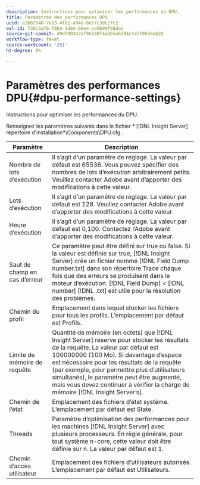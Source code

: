 ```yaml
---
description: Instructions pour optimiser les performances du DPU.
title: Paramètres des performances DPU
uuid: e2b87548-7eb3-4f82-a94e-8ec7c3dc27c2
exl-id: 738c3a76-f8b4-4d84-86ee-ce9b99f50dae
source-git-commit: d9df90242ef96188f4e4b5e6d04cfef196b0a628
workflow-type: tm+mt
source-wordcount: '251'
ht-degree: 6%

---
```


# Paramètres des performances DPU{#dpu-performance-settings}

Instructions pour optimiser les performances du DPU.

Renseignez les paramètres suivants dans le fichier * [!DNL Insight Server] répertoire d’installation*\Components\DPU.cfg .

| Paramètre | Description |
|---|---|
| Nombre de lots d’exécution | Il s’agit d’un paramètre de réglage. La valeur par défaut est 65536. Vous pouvez spécifier des nombres de lots d’exécution arbitrairement petits. Veuillez contacter Adobe avant d’apporter des modifications à cette valeur. |
| Lots d’exécution | Il s’agit d’un paramètre de réglage. La valeur par défaut est 128. Veuillez contacter Adobe avant d’apporter des modifications à cette valeur. |
| Heure d’exécution | Il s’agit d’un paramètre de réglage. La valeur par défaut est 0,100. Contactez l’Adobe avant d’apporter des modifications à cette valeur. |
| Saut de champ en cas d’erreur | Ce paramètre peut être défini sur true ou false. Si la valeur est définie sur true, [!DNL Insight Server] crée un fichier nommé [!DNL Field Dump number.txt] dans son répertoire Trace chaque fois que des erreurs se produisent dans le moteur d’exécution. [!DNL Field Dump] &lt; [!DNL number] [!DNL .txt] est utile pour la résolution des problèmes. |
| Chemin du profil | Emplacement dans lequel stocker les fichiers pour tous les profils. L’emplacement par défaut est Profils\. |
| Limite de mémoire de requête | Quantité de mémoire (en octets) que [!DNL Insight Server] réserve pour stocker les résultats de la requête. La valeur par défaut est 100000000 (100 Mo). Si davantage d’espace est nécessaire pour les résultats de la requête (par exemple, pour permettre plus d’utilisateurs simultanés), le paramètre peut être augmenté, mais vous devez continuer à vérifier la charge de mémoire [!DNL Insight Server’s]. |
| Chemin de l’état | Emplacement des fichiers d’état système. L’emplacement par défaut est State\. |
| Threads | Paramètre d’optimisation des performances pour les machines [!DNL Insight Server] avec plusieurs processeurs. En règle générale, pour tout système n-core, cette valeur doit être définie sur n. La valeur par défaut est 1. |
| Chemin d’accès utilisateur | Emplacement des fichiers d’utilisateurs autorisés. L’emplacement par défaut est Utilisateurs\. |
